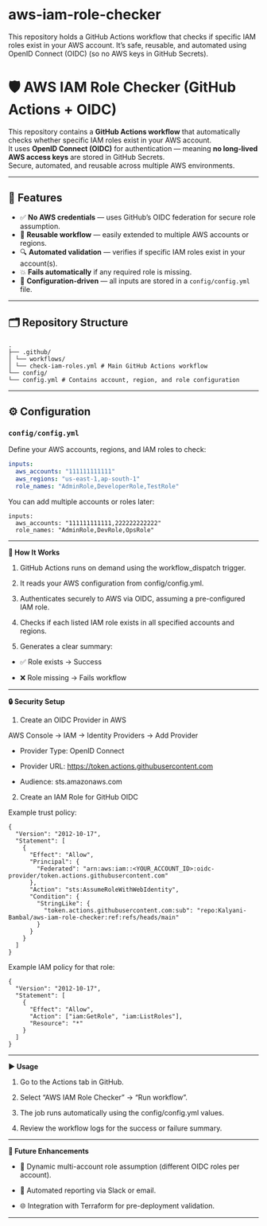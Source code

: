 # aws-iam-role-checker
This repository holds a GitHub Actions workflow that checks if specific IAM roles exist in your AWS account. It’s safe, reusable, and automated using OpenID Connect (OIDC) (so no AWS keys in GitHub Secrets).


# 🛡️ AWS IAM Role Checker (GitHub Actions + OIDC)

This repository contains a **GitHub Actions workflow** that automatically checks whether specific IAM roles exist in your AWS account.  
It uses **OpenID Connect (OIDC)** for authentication — meaning **no long-lived AWS access keys** are stored in GitHub Secrets.  
Secure, automated, and reusable across multiple AWS environments.

---

## 🚀 Features
- ✅ **No AWS credentials** — uses GitHub’s OIDC federation for secure role assumption.  
- 🔄 **Reusable workflow** — easily extended to multiple AWS accounts or regions.  
- 🔍 **Automated validation** — verifies if specific IAM roles exist in your account(s).  
- 💥 **Fails automatically** if any required role is missing.  
- 🧩 **Configuration-driven** — all inputs are stored in a `config/config.yml` file.

---

## 🗂️ Repository Structure

```
.
├── .github/
│ └── workflows/
│ └── check-iam-roles.yml # Main GitHub Actions workflow
└── config/
└── config.yml # Contains account, region, and role configuration
```


---

## ⚙️ Configuration

### `config/config.yml`
Define your AWS accounts, regions, and IAM roles to check:
```yaml
inputs:
  aws_accounts: "111111111111"
  aws_regions: "us-east-1,ap-south-1"
  role_names: "AdminRole,DeveloperRole,TestRole"
```


You can add multiple accounts or roles later:
```
inputs:
  aws_accounts: "111111111111,222222222222"
  role_names: "AdminRole,DevRole,OpsRole"
```


---

**🧠 How It Works**

1. GitHub Actions runs on demand using the workflow_dispatch trigger.

2. It reads your AWS configuration from config/config.yml.

3. Authenticates securely to AWS via OIDC, assuming a pre-configured IAM role.

4. Checks if each listed IAM role exists in all specified accounts and regions.

5. Generates a clear summary:

- ✅ Role exists → Success

- ❌ Role missing → Fails workflow


---

**🔒 Security Setup**
1. Create an OIDC Provider in AWS

AWS Console → IAM → Identity Providers → Add Provider

- Provider Type: OpenID Connect

- Provider URL: https://token.actions.githubusercontent.com

- Audience: sts.amazonaws.com

2. Create an IAM Role for GitHub OIDC

Example trust policy:
```
{
  "Version": "2012-10-17",
  "Statement": [
    {
      "Effect": "Allow",
      "Principal": {
        "Federated": "arn:aws:iam::<YOUR_ACCOUNT_ID>:oidc-provider/token.actions.githubusercontent.com"
      },
      "Action": "sts:AssumeRoleWithWebIdentity",
      "Condition": {
        "StringLike": {
          "token.actions.githubusercontent.com:sub": "repo:Kalyani-Bambal/aws-iam-role-checker:ref:refs/heads/main"
        }
      }
    }
  ]
}
```

Example IAM policy for that role:
```
{
  "Version": "2012-10-17",
  "Statement": [
    {
      "Effect": "Allow",
      "Action": ["iam:GetRole", "iam:ListRoles"],
      "Resource": "*"
    }
  ]
}
```


---

**▶️ Usage**

1. Go to the Actions tab in GitHub.

2. Select “AWS IAM Role Checker” → “Run workflow”.

3. The job runs automatically using the config/config.yml values.

4. Review the workflow logs for the success or failure summary.


---

**🧩 Future Enhancements**

- 🔁 Dynamic multi-account role assumption (different OIDC roles per account).

- 🧾 Automated reporting via Slack or email.

- 🌐 Integration with Terraform for pre-deployment validation.


---

